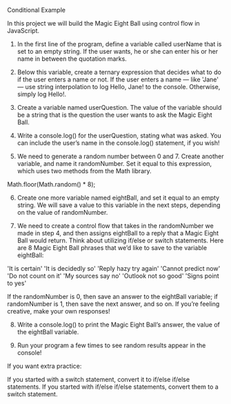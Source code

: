 Conditional Example

In this project we will build the Magic Eight Ball using control flow in JavaScript.

1. In the first line of the program, define a variable called userName that is set to an empty string.
If the user wants, he or she can enter his or her name in between the quotation marks.

2. Below this variable, create a ternary expression that decides what to do if the user enters a name or not.
If the user enters a name — like 'Jane' — use string interpolation to log Hello, Jane! to the console. Otherwise, simply log Hello!.

3. Create a variable named userQuestion. The value of the variable should be a string that is the question the user wants to ask the Magic Eight Ball.

4. Write a console.log() for the userQuestion, stating what was asked. You can include the user’s name in the console.log() statement, if you wish!

5. We need to generate a random number between 0 and 7. 
Create another variable, and name it randomNumber. Set it equal to this expression, which uses two methods from the Math library.

Math.floor(Math.random() * 8);

6. Create one more variable named eightBall, and set it equal to an empty string.
We will save a value to this variable in the next steps, depending on the value of randomNumber.

7. We need to create a control flow that takes in the randomNumber we made in step 4, and then assigns eightBall to a reply that a Magic Eight Ball would return. Think about utilizing if/else or switch statements. 
Here are 8 Magic Eight Ball phrases that we’d like to save to the variable eightBall:

'It is certain'
'It is decidedly so'
'Reply hazy try again'
'Cannot predict now'
'Do not count on it'
'My sources say no'
'Outlook not so good'
'Signs point to yes'

If the randomNumber is 0, then save an answer to the eightBall variable; if randomNumber is 1, then save the next answer, and so on. If you’re feeling creative, make your own responses!

8. Write a console.log() to print the Magic Eight Ball’s answer, the value of the eightBall variable.

9. Run your program a few times to see random results appear in the console!

If you want extra practice:

If you started with a switch statement, convert it to if/else if/else statements.
If you started with if/else if/else statements, convert them to a switch statement.


